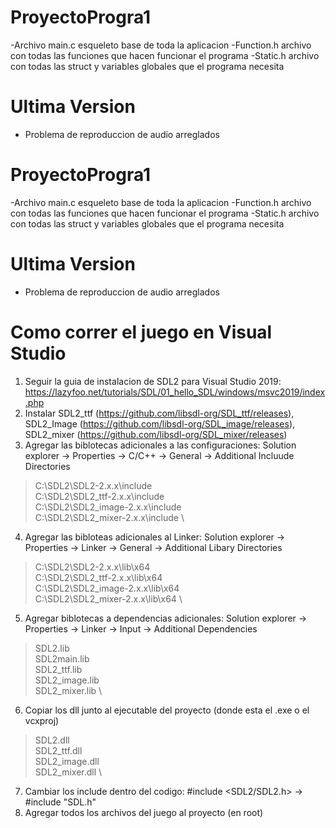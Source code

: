 # ProyectoProgra1

-Archivo main.c esqueleto base de toda la aplicacion
-Function.h archivo con todas las funciones que hacen funcionar el programa
-Static.h archivo con todas las struct y variables globales que el programa necesita
# Ultima Version

- Problema de reproduccion de audio arreglados
# ProyectoProgra1

-Archivo main.c esqueleto base de toda la aplicacion
-Function.h archivo con todas las funciones que hacen funcionar el programa
-Static.h archivo con todas las struct y variables globales que el programa necesita
# Ultima Version

- Problema de reproduccion de audio arreglados

# Como correr el juego en Visual Studio
1. Seguir la guia de instalacion de SDL2 para Visual Studio 2019: https://lazyfoo.net/tutorials/SDL/01_hello_SDL/windows/msvc2019/index.php
2. Instalar SDL2_ttf (https://github.com/libsdl-org/SDL_ttf/releases), SDL2_Image (https://github.com/libsdl-org/SDL_image/releases), SDL2_mixer (https://github.com/libsdl-org/SDL_mixer/releases)
3. Agregar las biblotecas adicionales a las configuraciones: Solution explorer -> Properties -> C/C++ -> General -> Additional Incluude Directories 
> C:\SDL2\SDL2-2.x.x\include \
> C:\SDL2\SDL2_ttf-2.x.x\include \
> C:\SDL2\SDL2_image-2.x.x\include \
> C:\SDL2\SDL2_mixer-2.x.x\include \
4. Agregar las bibloteas adicionales al Linker: Solution explorer -> Properties -> Linker -> General -> Additional Libary Directories 
> C:\SDL2\SDL2-2.x.x\lib\x64 \
> C:\SDL2\SDL2_ttf-2.x.x\lib\x64 \
> C:\SDL2\SDL2_image-2.x.x\lib\x64 \
> C:\SDL2\SDL2_mixer-2.x.x\lib\x64 \
5. Agregar biblotecas a dependencias adicionales: Solution explorer -> Properties -> Linker -> Input -> Additional Dependencies 
> SDL2.lib \
> SDL2main.lib \
> SDL2_ttf.lib \
> SDL2_image.lib \
> SDL2_mixer.lib \
6. Copiar los dll junto al ejecutable del proyecto (donde esta el .exe o el vcxproj)
> SDL2.dll \
> SDL2_ttf.dll \
> SDL2_image.dll \
> SDL2_mixer.dll \
7. Cambiar los include dentro del codigo: #include <SDL2/SDL2.h> -> #include "SDL.h"
8. Agregar todos los archivos del juego al proyecto (en root)

